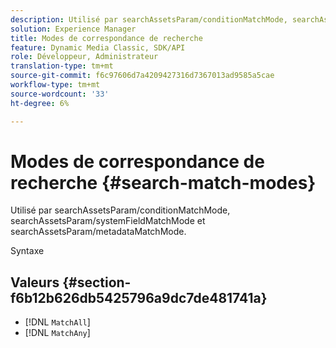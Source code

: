 ```yaml
---
description: Utilisé par searchAssetsParam/conditionMatchMode, searchAssetsParam/systemFieldMatchMode et searchAssetsParam/metadataMatchMode.
solution: Experience Manager
title: Modes de correspondance de recherche
feature: Dynamic Media Classic, SDK/API
role: Développeur, Administrateur
translation-type: tm+mt
source-git-commit: f6c97606d7a4209427316d7367013ad9585a5cae
workflow-type: tm+mt
source-wordcount: '33'
ht-degree: 6%

---
```



# Modes de correspondance de recherche {#search-match-modes}

Utilisé par searchAssetsParam/conditionMatchMode, searchAssetsParam/systemFieldMatchMode et searchAssetsParam/metadataMatchMode.

Syntaxe

## Valeurs {#section-f6b12b626db5425796a9dc7de481741a}

* [!DNL `MatchAll`]
* [!DNL `MatchAny`]


